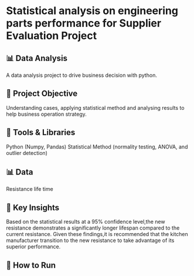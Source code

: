 # Statistical analysis on engineering parts performance for Supplier Evaluation Project


## 📊 Data Analysis
A data analysis project to drive business decision with python.

## 📌 Project Objective
Understanding cases, applying statistical method and analysing results to help business operation strategy.

## 🔧 Tools & Libraries
Python (Numpy, Pandas)
Statistical Method (normality testing, ANOVA, and outlier detection)

## 📊 Data
Resistance life time

## 🧪 Key Insights
Based on the statistical results at a 95% confidence level,the new resistance demonstrates a significantly longer lifespan compared to the current resistance.
Given these findings,it is recommended that the kitchen manufacturer transition to the new resistance to take advantage of its superior performance.

## 🚀 How to Run

